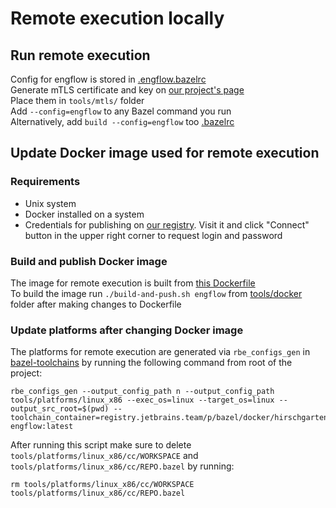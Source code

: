 # Remote execution locally

## Run remote execution

Config for engflow is stored in [.engflow.bazelrc](../../.engflow.bazelrc)  
Generate mTLS certificate and key on [our project's page](https://jasper.cluster.engflow.com/gettingstarted)  
Place them in `tools/mtls/` folder  
Add `--config=engflow` to any Bazel command you run  
Alternatively, add `build --config=engflow` too [.bazelrc](../../.bazelrc)


## Update Docker image used for remote execution
### Requirements
* Unix system
* Docker installed on a system
* Credentials for publishing on [our registry](https://jetbrains.team/p/bazel/packages/container/docker). Visit it and click "Connect" button in the upper right corner to request login and password


### Build and publish Docker image
The image for remote execution is built from [this Dockerfile](../../tools/docker/engflow/Dockerfile)  
To build the image run `./build-and-push.sh engflow` from [tools/docker](../../tools/docker) folder after making changes to Dockerfile

### Update platforms after changing Docker image
The platforms for remote execution are generated via `rbe_configs_gen` in [bazel-toolchains](https://github.com/bazelbuild/bazel-toolchains?tab=readme-ov-file#rbe_configs_gen---cli-tool-to-generate-configs) by running the following command from root of the project:

```
rbe_configs_gen --output_config_path n --output_config_path tools/platforms/linux_x86 --exec_os=linux --target_os=linux --output_src_root=$(pwd) --toolchain_container=registry.jetbrains.team/p/bazel/docker/hirschgarten-engflow:latest
```

After running this script make sure to delete `tools/platforms/linux_x86/cc/WORKSPACE` and `tools/platforms/linux_x86/cc/REPO.bazel` by running:

```rm tools/platforms/linux_x86/cc/WORKSPACE tools/platforms/linux_x86/cc/REPO.bazel```